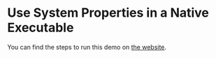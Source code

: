 # Use System Properties in a Native Executable

You can find the steps to run this demo on [the website](https://www.graalvm.org/latest/reference-manual/native-image/guides/use-system-properties/).